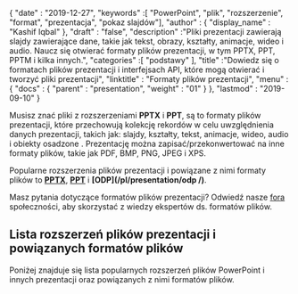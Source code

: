 {
  "date" : "2019-12-27",
  "keywords" :[ "PowerPoint", "plik", "rozszerzenie", "format", "prezentacja", "pokaz slajdów"],
  "author" : {
    "display_name" : "Kashif Iqbal"
},
  "draft" : "false",
  "description" :"Pliki prezentacji zawierają slajdy zawierające dane, takie jak tekst, obrazy, kształty, animacje, wideo i audio. Naucz się otwierać formaty plików prezentacji, w tym PPTX, PPT, PPTM i kilka innych.",
  "categories" :[ "podstawy" ],
  "title" :"Dowiedz się o formatach plików prezentacji i interfejsach API, które mogą otwierać i tworzyć pliki prezentacji",
  "linktitle" : "Formaty plików prezentacji",
  "menu" : {
    "docs" : {
      "parent" : "presentation",
      "weight" : "01"
}
},
  "lastmod" : "2019-09-10"
}

Musisz znać pliki z rozszerzeniami **PPTX** i **PPT**, są to formaty plików prezentacji, które przechowują kolekcję rekordów w celu uwzględnienia danych prezentacji, takich jak: slajdy, kształty, tekst, animacje, wideo, audio i obiekty osadzone . Prezentację można zapisać/przekonwertować na inne formaty plików, takie jak PDF, BMP, PNG, JPEG i XPS.

Popularne rozszerzenia plików prezentacji i powiązane z nimi formaty plików to **[PPTX](/pl/presentation/pptx/)**, **[PPT](/pl/presentation/ppt/)** i **[ODP](/pl/presentation/odp /)**.

Masz pytania dotyczące formatów plików prezentacji? Odwiedź nasze [fora](https://forum.fileformat.com/c/presentation/8) społeczności, aby skorzystać z wiedzy ekspertów ds. formatów plików.

## Lista rozszerzeń plików prezentacji i powiązanych formatów plików

Poniżej znajduje się lista popularnych rozszerzeń plików PowerPoint i innych prezentacji oraz powiązanych z nimi formatów plików.

